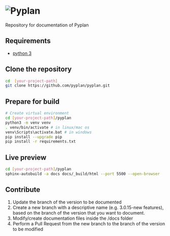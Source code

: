 # ![Pyplan](./docs/assets/logo.png)

Repository for documentation of Pyplan

## Requirements

* [python 3](https://www.python.org/downloads/)

## Clone the repository

``` bash
cd  [your-project-path]
git clone https://github.com/pyplan/pyplan.git
```

## Prepare for build

``` bash
# Create virtual environment
cd [your-project-path]/pyplan
python3 -m venv venv
. venv/bin/activate # in linux/mac os
venv\Scripts\activate.bat # in windows
pip install --upgrade pip
pip install -r requirements.txt
```

## Live preview

``` bash
cd [your-project-path]/pyplan
sphinx-autobuild -a docs docs/_build/html --port 5500 --open-browser
```

## Contribute

1. Update the branch of the version to be documented
2. Create a new branch with a descriptive name (e.g. 3.0.15-new features), based on the branch of the version that you want to document.
3. Modify/create documentation files inside the /docs folder
4. Perform a Pull Request from the new branch to the branch of the version to be modified
